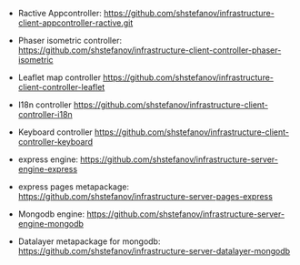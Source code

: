 - Ractive Appcontroller: https://github.com/shstefanov/infrastructure-client-appcontroller-ractive.git
- Phaser isometric controller: https://github.com/shstefanov/infrastructure-client-controller-phaser-isometric
- Leaflet map controller https://github.com/shstefanov/infrastructure-client-controller-leaflet
- I18n controller https://github.com/shstefanov/infrastructure-client-controller-i18n
- Keyboard controller https://github.com/shstefanov/infrastructure-client-controller-keyboard

- express engine: https://github.com/shstefanov/infrastructure-server-engine-express
- express pages metapackage: https://github.com/shstefanov/infrastructure-server-pages-express

- Mongodb engine: https://github.com/shstefanov/infrastructure-server-engine-mongodb
- Datalayer metapackage for mongodb: https://github.com/shstefanov/infrastructure-server-datalayer-mongodb
